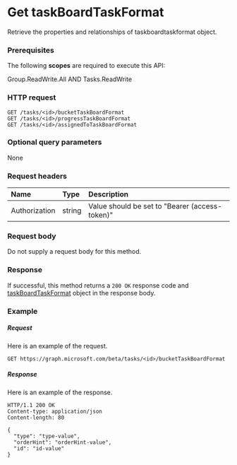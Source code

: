 # Get taskBoardTaskFormat

Retrieve the properties and relationships of taskboardtaskformat object.
### Prerequisites
The following **scopes** are required to execute this API: 

Group.ReadWrite.All AND Tasks.ReadWrite

### HTTP request
<!-- { "blockType": "ignored" } -->
```http
GET /tasks/<id>/bucketTaskBoardFormat
GET /tasks/<id>/progressTaskBoardFormat
GET /tasks/<id>/assignedToTaskBoardFormat
```
### Optional query parameters
None

### Request headers
| Name       | Type | Description|
|:-----------|:------|:----------|
| Authorization  | string  | Value should be set to "Bearer (access-token)" |

### Request body
Do not supply a request body for this method.
### Response
If successful, this method returns a `200 OK` response code and [taskBoardTaskFormat](../resources/taskboardtaskformat.md) object in the response body.
### Example
##### Request
Here is an example of the request.
<!-- {
  "blockType": "request",
  "name": "get_taskboardtaskformat"
}-->
```http
GET https://graph.microsoft.com/beta/tasks/<id>/bucketTaskBoardFormat
```
##### Response
Here is an example of the response. 
<!-- {
  "blockType": "response",
  "truncated": true,
  "@odata.type": "microsoft.graph.taskboardtaskformat"
} -->
```http
HTTP/1.1 200 OK
Content-type: application/json
Content-length: 80

{
  "type": "type-value",
  "orderHint": "orderHint-value",
  "id": "id-value"
}
```

<!-- uuid: 8fcb5dbc-d5aa-4681-8e31-b001d5168d79
2015-10-25 14:57:30 UTC -->
<!-- {
  "type": "#page.annotation",
  "description": "Get taskBoardTaskFormat",
  "keywords": "",
  "section": "documentation",
  "tocPath": ""
}-->